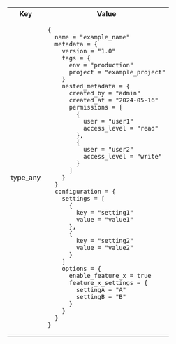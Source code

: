 <table>
  <tr>
    <th>Key</th>
    <th>Value</th>
  </tr>
  <tr>
    <td>type_any</td>
    <td><pre><code>{
  name = "example_name"
  metadata = {
    version = "1.0"
    tags = {
      env = "production"
      project = "example_project"
    }
    nested_metadata = {
      created_by = "admin"
      created_at = "2024-05-16"
      permissions = [
        {
          user = "user1"
          access_level = "read"
        },
        {
          user = "user2"
          access_level = "write"
        }
      ]
    }
  }
  configuration = {
    settings = [
      {
        key = "setting1"
        value = "value1"
      },
      {
        key = "setting2"
        value = "value2"
      }
    ]
    options = {
      enable_feature_x = true
      feature_x_settings = {
        settingA = "A"
        settingB = "B"
      }
    }
  }
}</code></pre></td>
  </tr>
</table>
